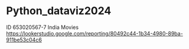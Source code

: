 # Python_dataviz2024
ID 653020567-7
India Movies https://lookerstudio.google.com/reporting/80492c44-1b34-4980-89ba-911be53c04c6
